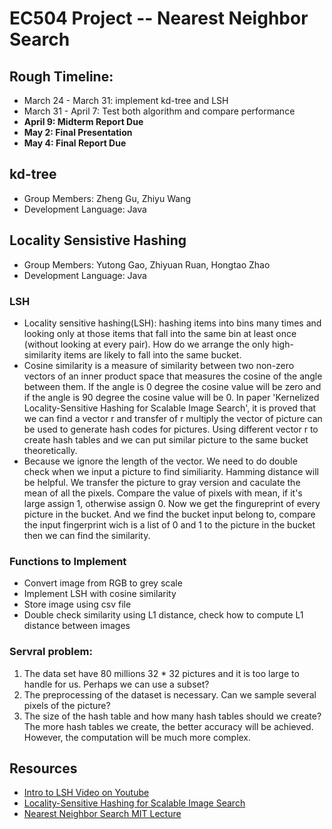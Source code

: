 # EC504 Project -- Nearest Neighbor Search
## Rough Timeline:
- March 24 - March 31: implement kd-tree and LSH
- March 31 - April 7: Test both algorithm and compare performance
- **April 9: Midterm Report Due**
- **May 2: Final Presentation**
- **May 4: Final Report Due**
## kd-tree
- Group Members: Zheng Gu, Zhiyu Wang
- Development Language: Java
## Locality Sensistive Hashing
- Group Members: Yutong Gao, Zhiyuan Ruan, Hongtao Zhao
- Development Language: Java
### LSH
- Locality sensitive hashing(LSH): hashing items into bins many times and looking only at those items that fall into the same bin at least once (without looking at every pair). How do we arrange the only high-similarity items are likely to fall into the same bucket.
- Cosine similarity is a measure of similarity between two non-zero vectors of an inner product space that measures the cosine of the angle between them. If the angle is 0 degree the cosine value will be zero and if the angle is 90 degree the cosine value will be 0. In paper 'Kernelized Locality-Sensitive Hashing for Scalable Image Search', it is proved that we can find a vector r and transfer of r multiply the vector of picture can be used to generate hash codes for pictures. Using different vector r to create hash tables and we can put similar picture to the same bucket theoretically. 
- Because we ignore the length of the vector. We need to do double check when we input a picture to find similiarity. Hamming distance will be helpful. We transfer the picture to gray version and caculate the mean of all the pixels. Compare the value of pixels with mean, if it's large assign 1, otherwise assign 0. Now we get the fingureprint of every picture in the bucket. And we find the bucket input belong to, compare the input fingerprint wich is a list of 0 and 1 to the picture in the bucket then we can find the similarity.
### Functions to Implement
- Convert image from RGB to grey scale
- Implement LSH with cosine similarity
- Store image using csv file
- Double check similarity using L1 distance, check how to compute L1 distance between images
### Servral problem:
1. The data set have 80 millions 32 * 32 pictures and it is too large to handle for us. Perhaps we can use a subset?
2. The preprocessing of the dataset is necessary. Can we sample several pixels of the picture?
3. The size of the hash table and how many hash tables should we create? The more hash tables we create, the better accuracy will be achieved. However, the computation will be much more complex.

## Resources
- [Intro to LSH Video on Youtube](https://www.youtube.com/watch?v=bQAYY8INBxg&t=403s)
- [Locality-Sensitive Hashing for Scalable Image Search](http://www.cs.utexas.edu/users/grauman/papers/iccv2009_klsh.pdf)
- [Nearest Neighbor Search MIT Lecture](https://www.youtube.com/watch?v=vAboxtLEeH0)
